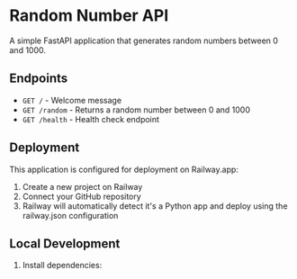 # Random Number API

A simple FastAPI application that generates random numbers between 0 and 1000.

## Endpoints

- `GET /` - Welcome message
- `GET /random` - Returns a random number between 0 and 1000
- `GET /health` - Health check endpoint

## Deployment

This application is configured for deployment on Railway.app:

1. Create a new project on Railway
2. Connect your GitHub repository
3. Railway will automatically detect it's a Python app and deploy using the railway.json configuration

## Local Development

1. Install dependencies: